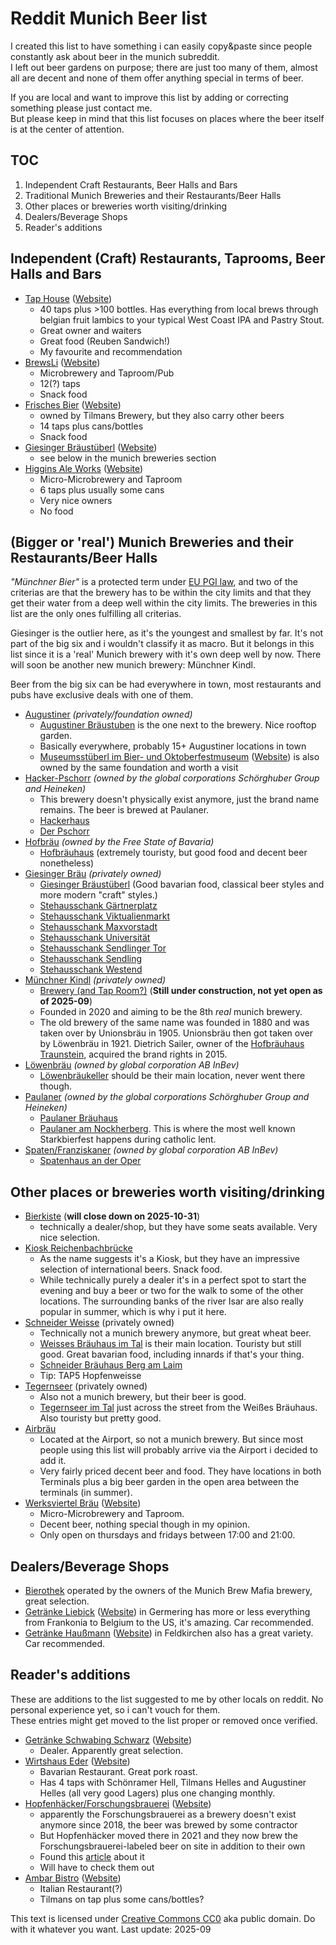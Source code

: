 Reddit Munich Beer list
===

I created this list to have something i can easily copy&paste since people constantly ask about beer in the munich subreddit.  
I left out beer gardens on purpose; there are just too many of them, almost all are decent and none of them offer anything special in terms of beer.

If you are local and want to improve this list by adding or correcting something please just contact me.  
But please keep in mind that this list focuses on places where the beer itself is at the center of attention.

## TOC
 1. Independent Craft Restaurants, Beer Halls and Bars
 2. Traditional Munich Breweries and their Restaurants/Beer Halls
 3. Other places or breweries worth visiting/drinking
 4. Dealers/Beverage Shops
 5. Reader's additions

## Independent (Craft) Restaurants, Taprooms, Beer Halls and Bars
* [Tap House](https://www.openstreetmap.org/node/1836234731) ([Website](https://tap-house-munich.de/de/))
  * 40 taps plus >100 bottles. Has everything from local brews through belgian fruit lambics to your typical West Coast IPA and Pastry Stout.
  * Great owner and waiters
  * Great food (Reuben Sandwich!)
  * My favourite and recommendation
* [BrewsLi](https://www.openstreetmap.org/node/1357982129) ([Website](https://brewsli.de/))
  * Microbrewery and Taproom/Pub
  * 12(?) taps
  * Snack food
* [Frisches Bier](https://www.openstreetmap.org/node/5640320024) ([Website](https://www.frischesbier-muenchen.de/))
  * owned by Tilmans Brewery, but they also carry other beers
  * 14 taps plus cans/bottles
  * Snack food
* [Giesinger Bräustüberl](https://www.openstreetmap.org/node/3483635411) ([Website](https://www.giesinger-braeu.de/))
  * see below in the munich breweries section
* [Higgins Ale Works](https://www.openstreetmap.org/node/9844332568) ([Website](https://higginsaleworks.com/))
  * Micro-Microbrewery and Taproom
  * 6 taps plus usually some cans
  * Very nice owners
  * No food

## (Bigger or 'real') Munich Breweries and their Restaurants/Beer Halls
_"Münchner Bier"_ is a protected term under [EU PGI law](https://en.wikipedia.org/wiki/Geographical_indications_and_traditional_specialities_in_the_European_Union), and two of the criterias are that the brewery has to be within the city limits and that they get their water from a deep well within the city limits. The breweries in this list are the only ones fulfilling all criterias.

Giesinger is the outlier here, as it's the youngest and smallest by far. It's not part of the big six and i wouldn't classify it as macro. But it belongs in this list since it is a 'real' Munich brewery with it's own deep well by now. There will soon be another new munich brewery: Münchner Kindl.

Beer from the big six can be had everywhere in town, most restaurants and pubs have exclusive deals with one of them.

* [Augustiner](https://www.augustiner-braeu.de) _(privately/foundation owned)_
  * [Augustiner Bräustuben](https://www.openstreetmap.org/node/82772298) is the one next to the brewery. Nice rooftop garden.
  * Basically everywhere, probably 15+ Augustiner locations in town
  * [Museumsstüberl im Bier- und Oktoberfestmuseum](https://www.openstreetmap.org/node/656253061) ([Website](https://www.museumsstueberl.com/)) is also owned by the same foundation and worth a visit
* [Hacker-Pschorr](https://www.hacker-pschorr.de) _(owned by the global corporations Schörghuber Group and Heineken)_
  * This brewery doesn't physically exist anymore, just the brand name remains. The beer is brewed at Paulaner.
  * [Hackerhaus](https://www.openstreetmap.org/node/700957664)
  * [Der Pschorr](https://www.openstreetmap.org/node/358492740)
* [Hofbräu](https://www.hofbraeu-muenchen.de) _(owned by the Free State of Bavaria)_
  * [Hofbräuhaus](https://www.openstreetmap.org/node/11829267544) (extremely touristy, but good food and decent beer nonetheless)
* [Giesinger Bräu](https://www.giesinger-braeu.de/) _(privately owned)_
  * [Giesinger Bräustüberl](https://www.openstreetmap.org/node/3483635411) (Good bavarian food, classical beer styles and more modern "craft" styles.)
  * [Stehausschank Gärtnerplatz](https://www.openstreetmap.org/way/98738705)
  * [Stehausschank Viktualienmarkt](https://www.openstreetmap.org/node/1016358208)
  * [Stehausschank Maxvorstadt](https://www.openstreetmap.org/node/1813638199)
  * [Stehausschank Universität](https://www.openstreetmap.org/node/329088197)
  * [Stehausschank Sendlinger Tor](https://www.openstreetmap.org/node/700042712)
  * [Stehausschank Sendling](https://www.openstreetmap.org/node/2015822730)
  * [Stehausschank Westend](https://www.openstreetmap.org/node/337484404)
* [Münchner Kindl](https://www.muenchnerkindlbrauerei.de) _(privately owned)_
  * [Brewery (and Tap Room?)](https://www.openstreetmap.org/way/1285237072) (**Still under construction, not yet open as of 2025-09**)
  * Founded in 2020 and aiming to be the 8th _real_ munich brewery.
  * The old brewery of the same name was founded in 1880 and was taken over by Unionsbräu in 1905. Unionsbräu then got taken over by Löwenbräu in 1921. Dietrich Sailer, owner of the [Hofbräuhaus Traunstein](https://www.hb-ts.de), acquired the brand rights in 2015.
* [Löwenbräu](https://loewenbraeu.de) _(owned by global corporation AB InBev)_
  * [Löwenbräukeller](https://www.openstreetmap.org/way/98064749) should be their main location, never went there though.
* [Paulaner](https://www.paulaner.de) _(owned by the global corporations Schörghuber Group and Heineken)_
  * [Paulaner Bräuhaus](https://www.openstreetmap.org/node/307528347)
  * [Paulaner am Nockherberg](https://www.openstreetmap.org/node/262128245). This is where the most well known Starkbierfest happens during catholic lent.
* [Spaten/Franziskaner](https://spatenbraeu.de) _(owned by global corporation AB InBev)_
  * [Spatenhaus an der Oper](https://www.openstreetmap.org/node/863560075)

## Other places or breweries worth visiting/drinking
* [Bierkiste](https://www.openstreetmap.org/node/8467824847) (**will close down on 2025-10-31**)
  * technically a dealer/shop, but they have some seats available. Very nice selection.
* [Kiosk Reichenbachbrücke](https://www.openstreetmap.org/way/108574652)
  * As the name suggests it's a Kiosk, but they have an impressive selection of international beers. Snack food.
  * While technically purely a dealer it's in a perfect spot to start the evening and buy a beer or two for the walk to some of the other locations. The surrounding banks of the river Isar are also really popular in summer, which is why i put it here.
* [Schneider Weisse](https://schneider-weisse.de) (privately owned)
  * Technically not a munich brewery anymore, but great wheat beer.
  * [Weisses Bräuhaus im Tal](https://www.openstreetmap.org/node/6013457619) is their main location. Touristy but still good. Great bavarian food, including innards if that's your thing.
  * [Schneider Bräuhaus Berg am Laim](https://www.openstreetmap.org/node/281511881)
  * Tip: TAP5 Hopfenweisse
* [Tegernseer](https://www.brauhaus-tegernsee.de) (privately owned)
  * Also not a munich brewery, but their beer is good.
  * [Tegernseer im Tal](https://www.openstreetmap.org/node/332790673) just across the street from the Weißes Bräuhaus. Also touristy but pretty good.
* [Airbräu](https://www.munich-airport.de/airbraeu/de)
  * Located at the Airport, so not a munich brewery. But since most people using this list will probably arrive via the Airport i decided to add it.
  * Very fairly priced decent beer and food. They have locations in both Terminals plus a big beer garden in the open area between the terminals (in summer).
* [Werksviertel Bräu](https://www.openstreetmap.org/node/9964774236) ([Website](https://werksviertelbräu.de))
  * Micro-Microbrewery and Taproom.
  * Decent beer, nothing special though in my opinion.
  * Only open on thursdays and fridays between 17:00 and 21:00.

## Dealers/Beverage Shops
* [Bierothek](https://www.openstreetmap.org/node/4851250425) operated by the owners of the Munich Brew Mafia brewery, great selection.
* [Getränke Liebick](https://www.openstreetmap.org/way/78282493) ([Website](https://www.landbierzentrale.de)) in Germering has more or less everything from Frankonia to Belgium to the US, it's amazing. Car recommended.
* [Getränke Haußmann](https://www.openstreetmap.org/node/3493308846) ([Website](https://www.getraenke-haussmann.de)) in Feldkirchen also has a great variety. Car recommended.

## Reader's additions
These are additions to the list suggested to me by other locals on reddit. No personal experience yet, so i can't vouch for them.  
These entries might get moved to the list proper or removed once verified.

* [Getränke Schwabing Schwarz](https://www.openstreetmap.org/node/11277513196) ([Website](https://www.getraenke-schwabing.de))
  * Dealer. Apparently great selection.
* [Wirtshaus Eder](https://www.openstreetmap.org/node/367787215) ([Website](https://www.ederwirt.de))
  * Bavarian Restaurant. Great pork roast.
  * Has 4 taps with Schönramer Hell, Tilmans Helles and Augustiner Helles (all very good Lagers) plus one changing monthly.
* [Hopfenhäcker/Forschungsbrauerei](https://www.openstreetmap.org/node/253247251) ([Website](http://www.forschungsbrauerei-braeustueberl.de))
  * apparently the Forschungsbrauerei as a brewery doesn't exist anymore since 2018, the beer was brewed by some contractor
  * But Hopfenhäcker moved there in 2021 and they now brew the Forschungsbrauerei-labeled beer on site in addition to their own
  * Found this [article](https://www.sueddeutsche.de/muenchen/muenchen-brauerei-hopfenhaecker-haidhausen-perlach-1.5419089) about it
  * Will have to check them out
* [Ambar Bistro](https://www.openstreetmap.org/node/3398575537) ([Website](https://www.ambar-bistro.de))
  * Italian Restaurant(?)
  * Tilmans on tap plus some cans/bottles?

This text is licensed under [Creative Commons CC0](https://creativecommons.org/publicdomain/zero/1.0/) aka public domain. Do with it whatever you want. Last update: 2025-09